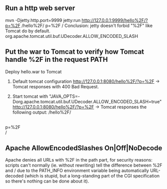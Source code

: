 ## Run a http web server
mvn -Djetty.http.port=9999 jetty:run
http://127.0.0.1:9999/hello%2F/?p=%2F
/hello%2F/
p=%2F
/
Conclusion: jetty doesn't forbid "%2F" like Tomcat do by default.
org.apache.tomcat.util.buf.UDecoder.ALLOW_ENCODED_SLASH

## Put the war to Tomcat to verify how Tomcat handle %2F in the request PATH
Deploy hello.war to Tomcat
1. Default tomcat configuration
http://127.0.0.1:8080/hello%2F/?p=%2F -> Tomcat responses with 400 Bad Request.

2. Start tomcat with "JAVA_OPTS=-Dorg.apache.tomcat.util.buf.UDecoder.ALLOW_ENCODED_SLASH=true"
http://127.0.0.1:8080/hello%2F/?p=%2F -> Tomcat responses the following output:
/hello%2F/

<br/>p=%2F
<br/>/

## Apache AllowEncodedSlashes On|Off|NoDecode
Apache denies all URLs with %2F in the path part, for security reasons: scripts can't normally (ie. without rewriting) tell the difference between %2F and / due to the PATH_INFO environment variable being automatically URL-decoded (which is stupid, but a long-standing part of the CGI specification so there's nothing can be done about it).
